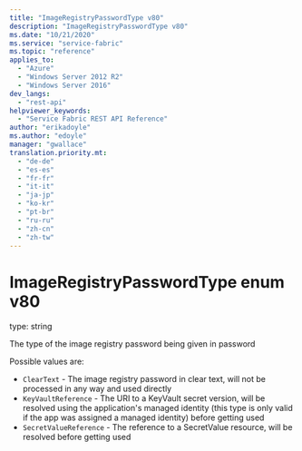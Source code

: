 ```yaml
---
title: "ImageRegistryPasswordType v80"
description: "ImageRegistryPasswordType v80"
ms.date: "10/21/2020"
ms.service: "service-fabric"
ms.topic: "reference"
applies_to: 
  - "Azure"
  - "Windows Server 2012 R2"
  - "Windows Server 2016"
dev_langs: 
  - "rest-api"
helpviewer_keywords: 
  - "Service Fabric REST API Reference"
author: "erikadoyle"
ms.author: "edoyle"
manager: "gwallace"
translation.priority.mt: 
  - "de-de"
  - "es-es"
  - "fr-fr"
  - "it-it"
  - "ja-jp"
  - "ko-kr"
  - "pt-br"
  - "ru-ru"
  - "zh-cn"
  - "zh-tw"
---
```

# ImageRegistryPasswordType enum v80

type: string

The type of the image registry password being given in password

Possible values are: 

  - `ClearText` - The image registry password in clear text, will not be processed in any way and used directly
  - `KeyVaultReference` - The URI to a KeyVault secret version, will be resolved using the application's managed identity (this type is only valid if the app was assigned a managed identity) before getting used
  - `SecretValueReference` - The reference to a SecretValue resource, will be resolved before getting used

